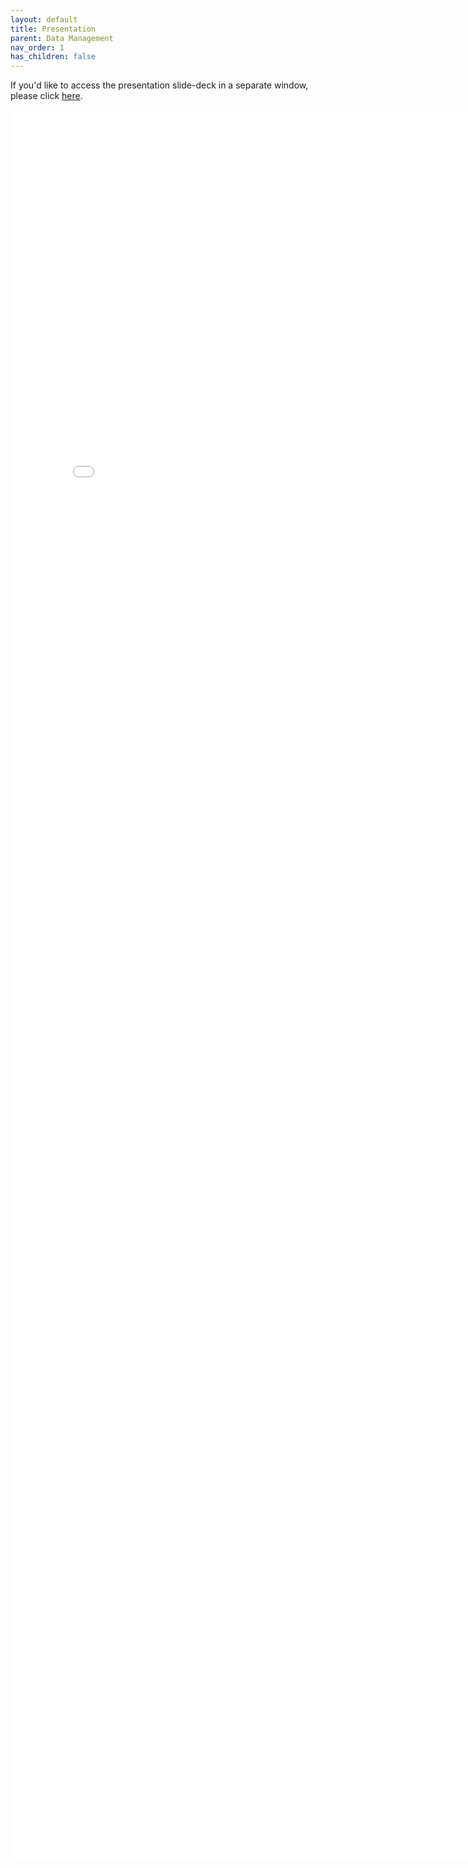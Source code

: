 ```yaml
---
layout: default
title: Presentation
parent: Data Management
nav_order: 1
has_children: false
---
```

If you'd like to access the presentation slide-deck in a separate window, please click [here](data_management.pdf).

<iframe src="data_management.pdf" style="width: 800px; height: 2800px;" frameBorder="0"></iframe>
